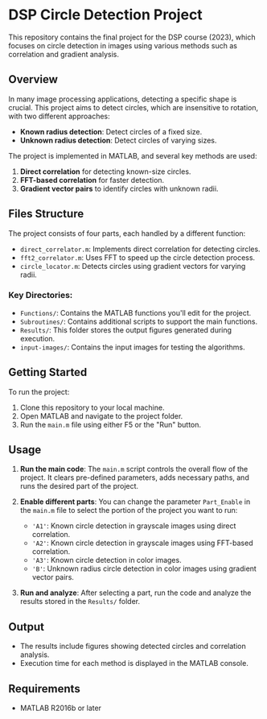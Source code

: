 # DSP Circle Detection Project

This repository contains the final project for the DSP course (2023), which focuses on circle detection in images using various methods such as correlation and gradient analysis.

## Overview

In many image processing applications, detecting a specific shape is crucial. This project aims to detect circles, which are insensitive to rotation, with two different approaches:

- **Known radius detection**: Detect circles of a fixed size.
- **Unknown radius detection**: Detect circles of varying sizes.

The project is implemented in MATLAB, and several key methods are used:
1. **Direct correlation** for detecting known-size circles.
2. **FFT-based correlation** for faster detection.
3. **Gradient vector pairs** to identify circles with unknown radii.

## Files Structure

The project consists of four parts, each handled by a different function:
- `direct_correlator.m`: Implements direct correlation for detecting circles.
- `fft2_correlator.m`: Uses FFT to speed up the circle detection process.
- `circle_locator.m`: Detects circles using gradient vectors for varying radii.

### Key Directories:
- `Functions/`: Contains the MATLAB functions you'll edit for the project.
- `Subroutines/`: Contains additional scripts to support the main functions.
- `Results/`: This folder stores the output figures generated during execution.
- `input-images/`: Contains the input images for testing the algorithms.

## Getting Started

To run the project:
1. Clone this repository to your local machine.
2. Open MATLAB and navigate to the project folder.
3. Run the `main.m` file using either F5 or the "Run" button.

## Usage

1. **Run the main code**: The `main.m` script controls the overall flow of the project. It clears pre-defined parameters, adds necessary paths, and runs the desired part of the project.
   
2. **Enable different parts**: You can change the parameter `Part_Enable` in the `main.m` file to select the portion of the project you want to run:
   - `'A1'`: Known circle detection in grayscale images using direct correlation.
   - `'A2'`: Known circle detection in grayscale images using FFT-based correlation.
   - `'A3'`: Known circle detection in color images.
   - `'B'`: Unknown radius circle detection in color images using gradient vector pairs.

3. **Run and analyze**: After selecting a part, run the code and analyze the results stored in the `Results/` folder.

## Output

- The results include figures showing detected circles and correlation analysis.
- Execution time for each method is displayed in the MATLAB console.

## Requirements

- MATLAB R2016b or later
